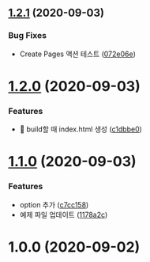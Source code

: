 ## [1.2.1](https://github.com/divlook/ticketing-timer/compare/v1.2.0...v1.2.1) (2020-09-03)


### Bug Fixes

* Create Pages 액션 테스트 ([072e06e](https://github.com/divlook/ticketing-timer/commit/072e06ef690e69828b8a3dcc125904d7f27a67d1))



# [1.2.0](https://github.com/divlook/ticketing-timer/compare/v1.1.0...v1.2.0) (2020-09-03)


### Features

* :rocket: build할 때 index.html 생성 ([c1dbbe0](https://github.com/divlook/ticketing-timer/commit/c1dbbe0d6acfcddcbdaeb36849ac72c76db6d51e))



# [1.1.0](https://github.com/divlook/ticketing-timer/compare/v1.0.0...v1.1.0) (2020-09-03)


### Features

* option 추가 ([c7cc158](https://github.com/divlook/ticketing-timer/commit/c7cc1584256f2900211f0952c9d60f635b6fc591))
* 예제 파일 업데이트 ([1178a2c](https://github.com/divlook/ticketing-timer/commit/1178a2cfa485f5c862b8e5ed4a1a97909a0e40ea))



# 1.0.0 (2020-09-02)



